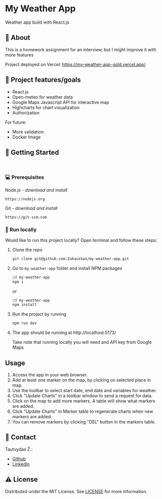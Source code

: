 # My Weather App

Weather app build with React.js

## 🌟 About

This is a homework assignment for an interview, but I might improve it with more features

Project deployed on Vercel: https://my-weather-app-gold.vercel.app/

## 🎯 Project features/goals

-   React.js
-   Open-meteo for weather data
-   Google Maps Javascript API for interactive map
-   Highcharts for chart visualization
-   Authorization

For future:

-   More validation
-   Docker Image

## 🧰 Getting Started

<br>

### 💻 Prerequisites

Node.js - _download and install_

```
https://nodejs.org
```

Git - _download and install_

```
https://git-scm.com
```

### 🏃 Run locally

Would like to run this project locally? Open terminal and follow these steps:

1. Clone the repo
    ```sh
    git clone git@github.com:Zukauskas/my-weather-app.git
    ```
2. Go to `my-weather-app` folder and install NPM packages
    ```sh
    cd my-weather-app
    npm i
    ```
    or
    ```sh
    cd my-weather-app
    npm install
    ```
3. Run the project by running
      ```sh
    npm run dev
    ```

4. The app should be running at http://localhost:5173/
   
   Take note that running locally you will need and API key from Google Maps

## Usage

1. Access the app in your web browser.
2. Add at least one marker on the map, by clicking on selected place in map.
3. Use the toolbar to select start date, end date and variables for weather.
4. Click "Update Charts" in a toolbar window to send a request for data.
5. Click on the map to add more markers. A table will show what markers are added.
6. Click "Update Charts" in Marker table to regenerate charts when new markers are added.
7. You can remove markers by clicking "DEL" button in the markers table.

## 📝 Contact

Tautvydas Ž.:

-   [Github](https://github.com/Zukauskas)
-   [LinkedIn](https://www.linkedin.com/in/tautzuk/)

## ⚠️ License

Distributed under the MIT License. See [LICENSE](./LICENSE) for more information.
